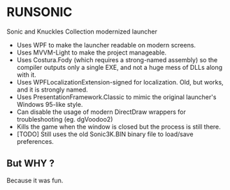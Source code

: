 # RUNSONIC
Sonic and Knuckles Collection modernized launcher

* Uses WPF to make the launcher readable on modern screens.
* Uses MVVM-Light to make the project manageable.
* Uses Costura.Fody (which requires a strong-named assembly) so the compiler outputs only a single EXE, and not a huge mess of DLLs along with it.
* Uses WPFLocalizationExtension-signed for localization. Old, but works, and it is strongly named.
* Uses PresentationFramework.Classic to mimic the original launcher's Windows 95-like style.
* Can disable the usage of modern DirectDraw wrappers for troubleshooting (eg. dgVoodoo2)
* Kills the game when the window is closed but the process is still there.
* [TODO] Still uses the old Sonic3K.BIN binary file to load/save preferences.

But WHY ?
----------
Because it was fun.
